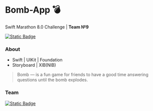 # Bomb-App 💣
Swift Marathon 8.0 Challenge | **Team №9**
 <div id="badges">
  <a href="https://t.me/team_swift">  
  <img alt="Static Badge" src="https://img.shields.io/badge/Swift_Marathon-%2324a1de?style=flat&logo=telegram&logoColor=white&label=About">
  </a>
  </div>
  
### About
+ Swift | UIKit | Foundation
+ Storyboard | XIB(NIB)

>Bomb — is a fun game for friends to have a good time answering questions until the bomb explodes.



### **Team**
<div id="badges">
  <a href="https://t.me/danila_okunev">
  <img alt="Static Badge" src="https://img.shields.io/badge/Danila_Okuneu-%2324a1de?style=flat&logo=telegram&logoColor=white">
  </a>
  </div>


 
